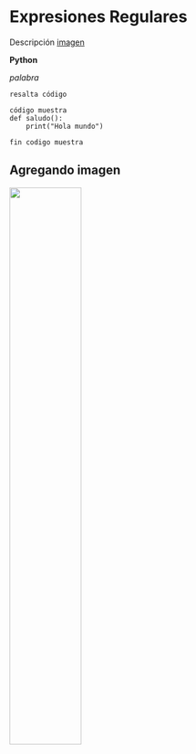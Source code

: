 # Expresiones Regulares 

Descripción [imagen](#agregando-imagen)

**Python** 

*palabra* 

`resalta código` 

```
código muestra
def saludo():
	print("Hola mundo")

fin codigo muestra
```
## Agregando imagen

<img src="https://cdn4.josefacchin.com/wp-content/uploads/2020/02/como-quitar-el-fondo-de-una-imagen.png" width= "50%"/>




